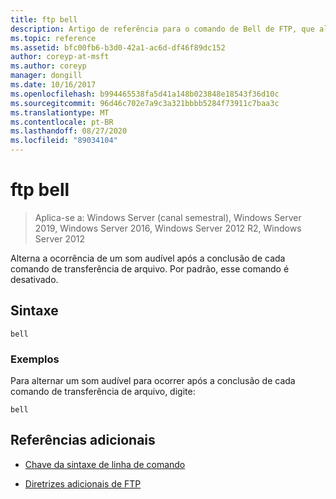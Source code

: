 ```yaml
---
title: ftp bell
description: Artigo de referência para o comando de Bell de FTP, que alterna um som audível para ocorrer após a conclusão de cada comando de transferência de arquivo.
ms.topic: reference
ms.assetid: bfc00fb6-b3d0-42a1-ac6d-df46f89dc152
author: coreyp-at-msft
ms.author: coreyp
manager: dongill
ms.date: 10/16/2017
ms.openlocfilehash: b994465538fa5d41a148b023848e18543f36d10c
ms.sourcegitcommit: 96d46c702e7a9c3a321bbbb5284f73911c7baa3c
ms.translationtype: MT
ms.contentlocale: pt-BR
ms.lasthandoff: 08/27/2020
ms.locfileid: "89034104"
---
```

# <a name="ftp-bell"></a>ftp bell

> Aplica-se a: Windows Server (canal semestral), Windows Server 2019, Windows Server 2016, Windows Server 2012 R2, Windows Server 2012

Alterna a ocorrência de um som audível após a conclusão de cada comando de transferência de arquivo. Por padrão, esse comando é desativado.

## <a name="syntax"></a>Sintaxe

```
bell
```

### <a name="examples"></a>Exemplos

Para alternar um som audível para ocorrer após a conclusão de cada comando de transferência de arquivo, digite:

```
bell
```

## <a name="additional-references"></a>Referências adicionais

- [Chave da sintaxe de linha de comando](command-line-syntax-key.md)

- [Diretrizes adicionais de FTP](/previous-versions/orphan-topics/ws.10/cc756013(v=ws.10))
